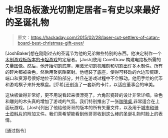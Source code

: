 # 卡坦岛板激光切割定居者=有史以来最好的圣诞礼物

> 原文：<https://hackaday.com/2015/02/28/laser-cut-settlers-of-catan-board-best-christmas-gift-ever/>

[JoshBaker]想在刚刚过去的圣诞节为他的兄弟做些特别的东西。他决定制作一个[木制游戏板版本的卡坦游戏](http://www.instructables.com/id/Laser-Cut-Settlers-of-Catan-Board/?ALLSTEPS)的定居者。[Josh]使用 CorelDraw 构建电路板所需的矢量图像。然后，他开始切割底座，用激光切割机雕刻和切割出许多木制件。所有的碎片都被染色，然后用聚氨酯密封。他组装了底座，使得可移动的六边形瓷砖、端口和资源号很好地位于凹陷部分，并且在游戏过程中不会移动。他用手绘的代币和游戏棋子来补充棋盘。[乔希]还创造了一套新的卡片，以适应董事会的审美。

这块板做得非常好，更不用说看起来很漂亮了。六角形瓷砖的设计非常详细。染色和雕刻的木头真的增加了游戏的气氛。我们特别推出了一张[咖啡桌](hackaday.com/2015/01/25/first-cnc-project-results-in-coffee-table-of-catan/),非常适合在上面玩游戏。[Josh]列出了他给他哥哥的版本的所有矢量文件，以及用于[城市和骑士资料片](http://www.catan.com/game/catan-cities-knights-expansion)的附加文件。我们真希望能看到他哥哥收到这么棒的圣诞礼物时脸上的表情。

[通过指令]